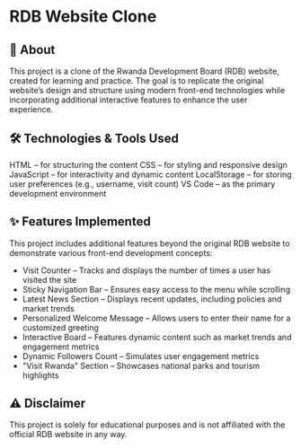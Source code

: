 # RDB Website Clone
## 📌 About
This project is a clone of the Rwanda Development Board (RDB) website, created for learning and practice. The goal is to replicate the original website’s design and structure using modern front-end technologies while incorporating additional interactive features to enhance the user experience.

## 🛠 Technologies & Tools Used
HTML – for structuring the content
CSS – for styling and responsive design
JavaScript – for interactivity and dynamic content
LocalStorage – for storing user preferences (e.g., username, visit count)
VS Code – as the primary development environment
## ✨ Features Implemented
This project includes additional features beyond the original RDB website to demonstrate various front-end development concepts:

- Visit Counter – Tracks and displays the number of times a user has visited the site
- Sticky Navigation Bar – Ensures easy access to the menu while scrolling
- Latest News Section – Displays recent updates, including policies and market trends
- Personalized Welcome Message – Allows users to enter their name for a customized greeting
- Interactive Board – Features dynamic content such as market trends and engagement metrics
- Dynamic Followers Count – Simulates user engagement metrics
- "Visit Rwanda" Section – Showcases national parks and tourism highlights

## ⚠️ Disclaimer
This project is solely for educational purposes and is not affiliated with the official RDB website in any way.



